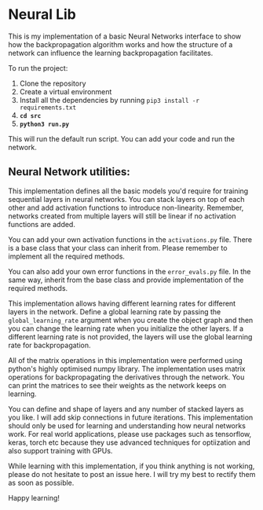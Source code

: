 # Neural Lib
This is my implementation of a basic Neural Networks interface to show how the backpropagation algorithm works and how the structure of a network can influence the learning backpropagation facilitates.

To run the project:

1) Clone the repository
2) Create a virtual environment
3) Install all the dependencies by running `pip3 install -r requirements.txt`
4) **`cd src`**
5) **`python3 run.py`**

This will run the default run script. You can add your code and run the network.

## Neural Network utilities:

This implementation defines all the basic models you'd require for training 
sequential layers in neural networks. You can stack layers on top of each other 
and add activation functions to introduce non-linearity. Remember, networks created
from multiple layers will still be linear if no activation functions are added.

You can add your own activation functions in the `activations.py` file. There is
a base class that your class can inherit from. Please remember to implement all the
required methods.

You can also add your own error functions in the `error_evals.py` file. In the same
way, inherit from the base class and provide implementation of the required methods.

This implementation allows having different learning rates for different layers
in the network. Define a global learning rate by passing the `global_learning_rate`
argument when you create the object graph and then you can change the learning
rate when you initialize the other layers. If a different learning rate is not
provided, the layers will use the global learning rate for backpropagation. 

All of the matrix operations in this implementation were performed using
python's highly optimised numpy library. The implementation uses
matrix operations for backpropagating the derivatives through the network.
You can print the matrices to see their weights as the network keeps on 
learning. 

You can define and shape of layers and any number of stacked layers as you like.
I will add skip connections in future iterations. This implementation should only be
used for learning and understanding how neural networks work. For real world applications,
please use packages such as tensorflow, keras, torch etc because they use advanced 
techniques for optiization and also support training with GPUs.

While learning with this implementation, if you think anything is not working, please do
not hesitate to post an issue here. I will try my best to rectify them as soon as possible.

Happy learning!
